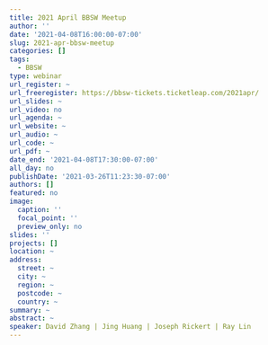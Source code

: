 ```yaml
---
title: 2021 April BBSW Meetup
author: ''
date: '2021-04-08T16:00:00-07:00'
slug: 2021-apr-bbsw-meetup
categories: []
tags:
  - BBSW
type: webinar
url_register: ~
url_freeregister: https://bbsw-tickets.ticketleap.com/2021apr/
url_slides: ~
url_video: no
url_agenda: ~
url_website: ~
url_audio: ~
url_code: ~
url_pdf: ~
date_end: '2021-04-08T17:30:00-07:00'
all_day: no
publishDate: '2021-03-26T11:23:30-07:00'
authors: []
featured: no
image:
  caption: ''
  focal_point: ''
  preview_only: no
slides: ''
projects: []
location: ~
address:
  street: ~
  city: ~
  region: ~
  postcode: ~
  country: ~
summary: ~
abstract: ~
speaker: David Zhang | Jing Huang | Joseph Rickert | Ray Lin
---
```

<!--more-->
